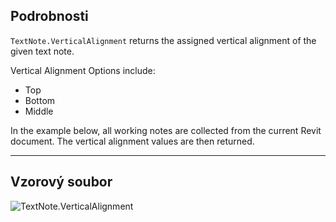 ## Podrobnosti
`TextNote.VerticalAlignment` returns the assigned vertical alignment of the given text note.

Vertical Alignment Options include:
- Top
- Bottom
- Middle

In the example below, all working notes are collected from the current Revit document. The vertical alignment values are then returned.

___
## Vzorový soubor

![TextNote.VerticalAlignment](./Revit.Elements.TextNote.VerticalAlignment_img.jpg)

